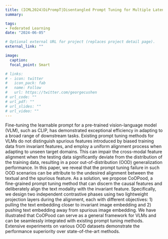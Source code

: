 ```yaml
---
title: (ICML2024)DiPrompT|Disentangled Prompt Tuning for Multiple Latent Domain Generalization in Federated Learning
summary: 

tags:
- Federated Learning
date: "2024-06-05"

# Optional external URL for project (replaces project detail page).
external_link: ""

image:
  caption: 
  focal_point: Smart

# links:
# - icon: twitter
#   icon_pack: fab
#   name: Follow
#   url: https://twitter.com/georgecushen
# url_code: ""
# url_pdf: ""
# url_slides: ""
# url_video: ""
---
```



Fine-tuning the learnable prompt for a pre-trained vision-language model (VLM), such as CLIP, has demonstrated exceptional efficiency in adapting to a broad range of downstream tasks. Existing prompt tuning methods for VLMs do not distinguish spurious features introduced by biased training data from invariant features, and employ a uniform alignment process when adapting to unseen target domains. This can impair the cross-modal feature alignment when the testing data significantly deviate from the distribution of the training data, resulting in a poor out-of-distribution (OOD) generalization performance. In this paper, we reveal that the prompt tuning failure in such OOD scenarios can be attribute to the undesired alignment between the textual and the spurious feature. As a solution, we propose CoOPood, a fine-grained prompt tuning method that can discern the causal features and deliberately align the text modality with the invariant feature. Specifically, we design two independent contrastive phases using two lightweight projection layers during the alignment, each with different objectives: 1) pulling the text embedding closer to invariant image embedding and 2) pushing text embedding away from spurious image embedding. We have illustrated that CoOPood can serve as a general framework for VLMs and can be seamlessly integrated with existing prompt tuning methods. Extensive experiments on various OOD datasets demonstrate the performance superiority over state-of-the-art methods.
